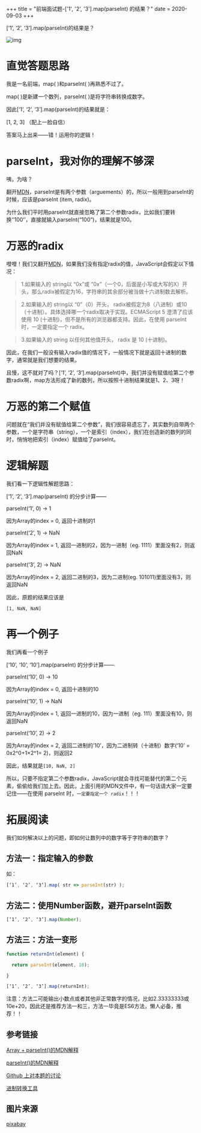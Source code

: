 +++
title = "前端面试题-['1', '2', '3'].map(parseInt) 的结果？"
date = 2020-09-03
+++

[‘1’, ‘2’, ‘3’].map(parseInt)的结果是？

![img](https://linxz-aliyun.oss-cn-shenzhen.aliyuncs.com/images/js-map1.png)

# 直觉答题思路

我是一名前端，map( )和parseInt( )再熟悉不过了。

map( )是新建一个数列，parseInt( )是将字符串转换成数字。

因此[‘1’, ‘2’, ‘3’].map(parseInt)的结果就是：

[1, 2, 3] （配上一脸自信）

答案马上出来——错！运用你的逻辑！

# parseInt，我对你的理解不够深

咦，为啥？

翻开[MDN](https://developer.mozilla.org/zh-CN/docs/Web/JavaScript/Reference/Global_Objects/parseInt)，parseInt是有两个参数（arguements）的，所以一般用到parseInt的时候，应该是parseInt (item, radix)。

为什么我们平时用parseInt就直接忽略了第二个参数radix，比如我们要转换‘’100‘’，直接就输入parseInt(“100”)，结果就是100。

# 万恶的radix

噔噔！我们又翻开[MDN](https://developer.mozilla.org/zh-CN/docs/Web/JavaScript/Reference/Global_Objects/parseInt)，如果我们没有指定radix的值，JavaScript会假定以下情况：

> 1.如果输入的 string以 “0x”或 “0x”（一个0，后面是小写或大写的X）开头，那么radix被假定为16，字符串的其余部分被当做十六进制数去解析。

> 2.如果输入的 string以 “0”（0）开头， radix被假定为8（八进制）或10（十进制）。具体选择哪一个radix取决于实现。ECMAScript 5 澄清了应该使用 10 (十进制)，但不是所有的浏览器都支持。因此，在使用 parseInt 时，一定要指定一个 radix。

> 3.如果输入的 string 以任何其他值开头， radix 是 10 (十进制)。

因此，在我们一般没有输入radix值的情况下，一般情况下就是返回十进制的数字，通常就是我们想要的结果。

且慢，这不就对了吗？[‘1’, ‘2’, ‘3’].map(parseInt)中，我们并没有赋值给第二个参数radix啊，map方法形成了新的数列，所以按照十进制结果就是1、2、3呀！

# 万恶的第二个赋值

问题就在“我们并没有赋值给第二个参数”，我们很容易遗忘了，其实数列自带两个参数，一个是字符串（string），一个是索引（index），我们在创造新的数列的同时，悄悄地把索引（index）赋值给了parseInt。

# 逻辑解题

我们看一下逻辑性解题思路：

[‘1’, ‘2’, ‘3’].map(parseInt) 的分步计算——

parseInt(‘1’, 0) -> 1

因为Array的index = 0, 返回十进制的1

parseInt(‘2’, 1) -> NaN

因为Array的index = 1, 返回一进制的2，因为一进制（eg. 1111）里面没有2，则返回NaN

parseInt(‘3’, 2) -> NaN

因为Array的index = 2, 返回二进制的3，因为二进制(eg. 101011)里面没有3，则返回NaN

因此，原题的结果应该是

`[1, NaN, NaN]`

# 再一个例子

我们再看一个例子

[‘10’, ‘10’, ‘10’].map(parseInt) 的分步计算——

parseInt(‘10’, 0) -> 10

因为Array的index = 0, 返回十进制的10

parseInt(‘10’, 1) -> NaN

因为Array的index = 1, 返回一进制的10，因为一进制（eg. 111）里面没有10，则返回NaN

parseInt(‘10’, 2) -> 2

因为Array的index = 2, 返回二进制的’10’，因为二进制转（十进制）数字(‘10’ = 0x2^0+1×2^1= 2)，则返回2

因此，结果就是`[10, NaN, 2]`

所以，只要不指定第二个参数radix，JavaScript就会寻找可能替代的第二个元素，偷偷给我们加上去。因此，上面引用的MDN文件中，有一句话请大家一定要记住——在使用 parseInt 时，`一定要指定一个 radix`！！！

# 拓展阅读

我们如何解决以上的问题，即如何让数列中的数字等于字符串的数字？

## 方法一：指定输入的参数

如：
```javascript
[‘1’, ‘2’, ‘3’].map( str => parseInt(str) );
```

## 方法二：使用Number函数，避开parseInt函数
```javascript
[‘1’, ‘2’, ‘3’].map(Number);
```

## 方法三：方法一变形
```javascript
function returnInt(element) {

  return parseInt(element, 10);

}

[‘1’, ‘2’, ‘3’].map(returnInt);
```

注意：方法二可能输出小数点或者其他非正常数字的情况，比如2.33333333或10e+20，因此还是推荐方法一和三，方法一毕竟是ES6方法，懒人必备，推荐！！

## 参考链接

[Array + parseInt()的MDN解释](https://developer.mozilla.org/zh-CN/docs/Web/JavaScript/Reference/Global_Objects/Array/map#%E4%BD%BF%E7%94%A8%E6%8A%80%E5%B7%A7%E6%A1%88%E4%BE%8B)

[parseInt()的MDN解释](https://developer.mozilla.org/en-US/docs/Web/JavaScript/Reference/Global_Objects/parseInt)

[Github 上对本题的讨论](https://github.com/Advanced-Frontend/Daily-Interview-Question/issues/4)

[进制转换工具](https://tool.oschina.net/hexconvert)

## 图片来源
[pixabay](https://pixabay.com/vectors/frontend-development-web-technology-4342425/)